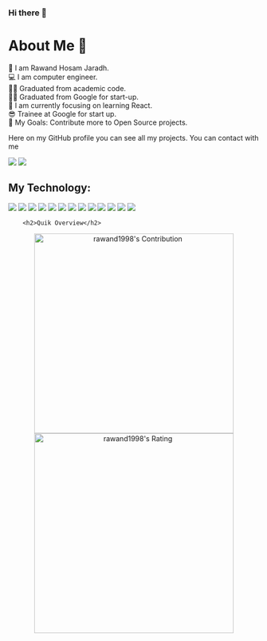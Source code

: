 ### Hi there 👋

<h1>About Me 📌</h1>

👋 I am Rawand Hosam Jaradh.<br/>
💻 I am computer engineer.<br/>
💁‍♂️ Graduated from academic code.<br/>
💁‍♂️ Graduated from Google for start-up.<br/>
🌱 I am currently focusing on learning  React.<br/>
😎 Trainee at Google for start up.<br/>
🥅 My Goals: Contribute more to Open Source projects.<br/>


Here on my GitHub profile you can see all my projects. You can contact with me 
 
[![](https://img.shields.io/badge/linkedin-Rawand-brightgreen)](https://www.linkedin.com/in/rawand-jaradh-a27894198/)
[![](https://img.shields.io/badge/Gamil-rawandgaradh@gmail.com-red)](mailto:rawandgaradh@gmail.com)

        
        
        
<h2> My Technology: </h2>

![](https://i.imgur.com/tn8XrT3.png) ![](https://i.imgur.com/u3PDdB7.png) ![](https://i.imgur.com/DEsdxki.png) ![](https://i.imgur.com/V4JEmYL.png) ![](https://i.imgur.com/OuE62Np.png) ![](https://i.imgur.com/c7ixPxY.png) ![](https://i.imgur.com/Vm1Z2m8.png) ![](https://i.imgur.com/Bm8UWtO.png) ![](https://i.imgur.com/rX6kRge.png) ![](https://i.imgur.com/kmBXs6W.png)  ![](https://i.imgur.com/Sp7gLck.png) ![](https://i.imgur.com/XEv8Q6O.png) ![](https://i.imgur.com/KAEpGgN.png) 



        <h2>Quik Overview</h2>
<p align = "center">
  <img src = "https://github-readme-stats.vercel.app/api?username=rawand1998&count_private=true&theme=default&hide_border=false" alt = "rawand1998's Contribution" width = 400 >
  <img src = "https://github-readme-streak-stats.herokuapp.com?user=rawand1998&count_private=true&theme=default&hide_border=false" alt = "rawand1998's Rating" width = 400 >

</p>


